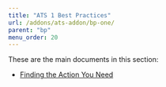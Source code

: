 ```yaml
---
title: "ATS 1 Best Practices"
url: /addons/ats-addon/bp-one/
parent: "bp"
menu_order: 20
---
```


These are the main documents in this section:

* [Finding the Action You Need](bp-one-finding-the-action-you-need)
